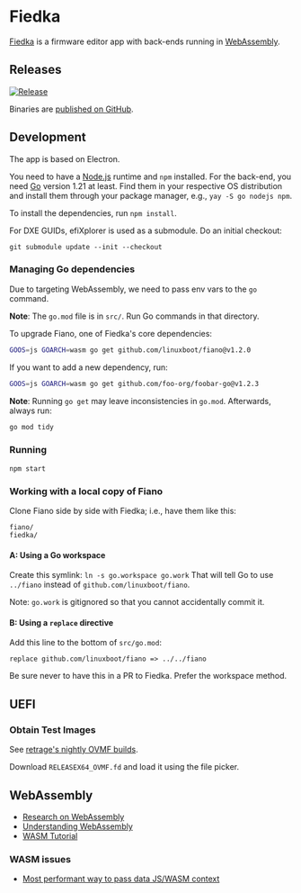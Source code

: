 # Fiedka

[Fiedka](https://fiedka.app) is a firmware editor app with back-ends running in
[WebAssembly](#webassembly).

## Releases

[![Release](
https://github.com/fiedka/fiedka/actions/workflows/shipit.yml/badge.svg)](
https://github.com/fiedka/fiedka/actions/workflows/shipit.yml)

Binaries are [published on GitHub](https://github.com/fiedka/fiedka/releases).

## Development

The app is based on Electron.

You need to have a [Node.js](https://nodejs.org/) runtime and `npm` installed.
For the back-end, you need [Go](https://go.dev/) version 1.21 at least.
Find them in your respective OS distribution and install them through your
package manager, e.g., `yay -S go nodejs npm`.

To install the dependencies, run `npm install`.

For DXE GUIDs, efiXplorer is used as a submodule. Do an initial checkout:

```
git submodule update --init --checkout
```

### Managing Go dependencies

Due to targeting WebAssembly, we need to pass env vars to the `go` command.

**Note**: The `go.mod` file is in `src/`. Run Go commands in that directory.

To upgrade Fiano, one of Fiedka's core dependencies:

```sh
GOOS=js GOARCH=wasm go get github.com/linuxboot/fiano@v1.2.0
```

If you want to add a new dependency, run:

```sh
GOOS=js GOARCH=wasm go get github.com/foo-org/foobar-go@v1.2.3
```

**Note**: Running `go get` may leave inconsistencies in `go.mod`.
Afterwards, always run:

```sh
go mod tidy
```

### Running

```
npm start
```

### Working with a local copy of Fiano

Clone Fiano side by side with Fiedka; i.e., have them like this:
```
fiano/
fiedka/
```

#### A: Using a Go workspace

Create this symlink: `ln -s go.workspace go.work`
That will tell Go to use `../fiano` instead of `github.com/linuxboot/fiano`.

Note: `go.work` is gitignored so that you cannot accidentally commit it.

#### B: Using a `replace` directive

Add this line to the bottom of `src/go.mod`:

```
replace github.com/linuxboot/fiano => ../../fiano
```

Be sure never to have this in a PR to Fiedka. Prefer the workspace method.

## UEFI

### Obtain Test Images

See [retrage's nightly OVMF builds](https://retrage.github.io/edk2-nightly/).

Download `RELEASEX64_OVMF.fd` and load it using the file picker.

## WebAssembly

- [Research on WebAssembly](https://github.com/sophoslabs/WebAssembly)
- [Understanding WebAssembly](
https://www.sophos.com/en-us/medialibrary/PDFs/technical-papers/understanding-web-assembly.pdf)
- [WASM Tutorial](https://marcoselvatici.github.io/WASM_tutorial/#files)

### WASM issues

- [Most performant way to pass data JS/WASM context](
https://github.com/WebAssembly/design/issues/1231)
